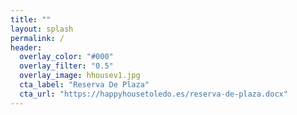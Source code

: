 ```yaml
---
title: ""
layout: splash
permalink: /
header:
  overlay_color: "#000"
  overlay_filter: "0.5"
  overlay_image: hhousev1.jpg
  cta_label: "Reserva De Plaza"
  cta_url: "https://happyhousetoledo.es/reserva-de-plaza.docx"
---
```

